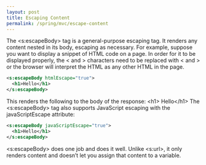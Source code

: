 ```yaml
---
layout: post
title: Escaping Content
permalink: /spring/mvc/escape-content
---
```



The \<s:escapeBody> tag is a general-purpose escaping tag. It renders any content nested in its body, escaping as necessary. For example, suppose you want to display a snippet of HTML code on a page. In order for it to be displayed properly, the < and > characters need to be replaced with < and > or the browser will interpret the HTML as any other HTML in the page.

```xml
<s:escapeBody htmlEscape="true">
  <h1>Hello</h1>
</s:escapeBody>
```

This renders the following to the body of the response:
&lt;h1&gt; Hello&lt;/h1&gt;
The \<s:escapeBody> tag also supports JavaScript escaping with the javaScriptEscape attribute:

```xml
<s:escapeBody javaScriptEscape="true">
  <h1>Hello</h1>
</s:escapeBody>
```

\<s:escapeBody> does one job and does it well. Unlike <s:url>, it only renders content and doesn’t let you assign that content to a variable.
